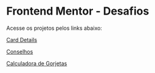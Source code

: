 # Frontend Mentor - Desafios

Acesse os projetos pelos links abaixo:

[Card Details](https://jackelinepaula.github.io/frontendmentor-challenges/card_details/)

[Conselhos](https://jackelinepaula.github.io/frontendmentor-challenges/conselhos/)

[Calculadora de Gorjetas](https://jackelinepaula.github.io/frontendmentor-challenges/tip_calculator/)
